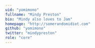 ```yaml
---
uid: "yomimono"
fullname: "Mindy Preston"
bio: "Mindy also loves to Jam"
homepage: "http://somerandomidiot.com"
github: "yomimono"
twitter: "mindypreston"
role: "core"
---
```

